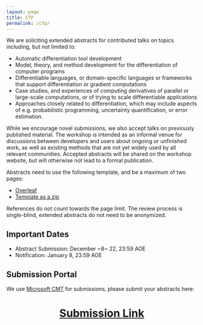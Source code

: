 ```yaml
---
layout: page
title: CfP
permalink: /cfp/
---
```


We are soliciting extended abstracts for contributed talks on topics including, but not limited to:

* Automatic differentiation tool development
* Model, theory, and method development for the differentiation of computer programs
* Differentiable languages, or domain-specific languages or frameworks that support differentiation or gradient computations
* Case studies, and experiences of computing derivatives of parallel or large-scale computations, or of trying to scale differentiable applications
* Approaches closely related to differentiation, which may include aspects of e.g. probabilistic programming, uncertainty quantification, or error estimation.

While we encourage novel submissions, we also accept talks on previously published material. The workshop is intended as an informal venue for discussions between developers and users about ongoing or unfinished work, as well as existing methods that are not yet widely used by all relevant communities. Accepted abstracts will be shared on the workshop website, but will otherwise not lead to a formal publication.

Abstracts need to use the following template, and be a maximum of two pages:

* [Overleaf](https://www.overleaf.com/latex/templates/differentiable-programming-workshop-at-ppopp24-template/fqvftgxzvgvd)
* [Template as a zip]({{site.baseurl}}/assets/zip/DiffProgPPoPPTemplate.zip)

References do not count towards the page limit. The review process is single-blind, extended abstracts do not need to be anonymized.

## Important Dates

* Abstract Submission: December ~8~ 22, 23:59 AOE
* Notification: January 8, 23:59 AOE

## Submission Portal

We use [Microsoft CMT](https://cmt3.research.microsoft.com) for submissions, please submit your abstracts here:

<h1 align='center'>
  <a href="https://cmt3.research.microsoft.com/WDPP2024/Submission/Index">Submission Link</a>
</h1>
